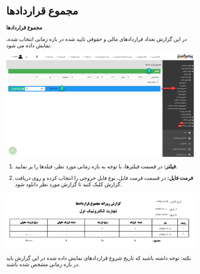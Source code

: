 # مجموع قراردادها    

**مجموع قراردادها**

در این گزارش تعداد قراردادهای مالی و حقوقی تایید شده در بازه زمانی انتخاب شده، نمایش داده می شود.

![](Totalcontracts/TotalContracts1.png)

1. **فیلتر:** در قسمت فیلترها، با توجه به بازه زمانی مورد نظر، فیلدها را پر نمایید.

2. **فرمت فایل:** در قسمت فرمت فایل، نوع فایل خروجی را انتخاب کرده و روی دریافت گزارش کلیک کنید تا گزارش مورد نظر دانلود شود.

![](Totalcontracts/TotalContracts2.png)

نکته: توجه داشته باشید که تاریخ شروع قراردادهای نمایش داده شده در این گزارش باید در بازه زمانی مشخص شده باشند.